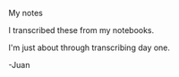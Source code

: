 My notes


I transcribed these from my notebooks.

I'm just about through transcribing day one.


-Juan